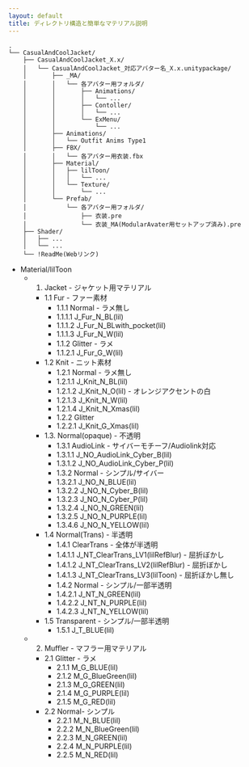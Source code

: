 ```yaml
---
layout: default
title: ディレクトリ構造と簡単なマテリアル説明
---
```


```
.
└── CasualAndCoolJacket/
    ├── CasualAndCoolJacket_X.x/
    │   └── CasualAndCoolJacket_対応アバター名_X.x.unitypackage/
    │       ├── _MA/
    │       │   └── 各アバター用フォルダ/
    │       │       ├── Animations/
    │       │       │   └── ...
    │       │       ├── Contoller/
    │       │       │   └── ...
    │       │       └── ExMenu/
    │       │           └── ...
    │       ├── Animations/
    │       │   └── Outfit Anims Type1
    │       ├── FBX/
    │       │   └── 各アバター用衣装.fbx
    │       ├── Material/
    │       │   ├── lilToon/
    │       │   │   └── ...
    │       │   └── Texture/
    │       │       └── ...
    │       └── Prefab/
    │           └── 各アバター用フォルダ/
    │               ├── 衣装.pre
    │               └── 衣装_MA(ModularAvater用セットアップ済み).pre
    ├── Shader/
    │   ├── ...
    │   └── ...
    └── !ReadMe(Webリンク)
```

- Material/lilToon
  - 1. Jacket <span>- ジャケット用マテリアル</span>
    - 1.1 Fur  <span>- ファー素材</span>
      - 1.1.1 Normal <span>- ラメ無し</span>
      - 1.1.1.1 J_Fur_N_BL(lil)
      - 1.1.1.2 J_Fur_N_BLwith_pocket(lil)
      - 1.1.1.3 J_Fur_N_W(lil)
      - 1.1.2 Glitter <span>- ラメ</span>
      - 1.1.2.1 J_Fur_G_W(lil)
    - 1.2 Knit <span>- ニット素材</span>
      - 1.2.1 Normal <span>- ラメ無し</span>
      - 1.2.1.1 J_Knit_N_BL(lil)
      - 1.2.1.2 J_Knit_N_O(lil) <span>- オレンジアクセントの白</span>
      - 1.2.1.3 J_Knit_N_W(lil)
      - 1.2.1.4 J_Knit_N_Xmas(lil)
      - 1.2.2 Glitter 
      - 1.2.2.1 J_Knit_G_Xmas(lil)
    - 1.3. Normal(opaque) <span>- 不透明</span>
      - 1.3.1 AudioLink <span>- サイバーモチーフ/Audiolink対応</span>
      - 1.3.1.1 J_NO_AudioLink_Cyber_B(lil)
      - 1.3.1.2 J_NO_AudioLink_Cyber_P(lil)
      - 1.3.2 Normal <span>- シンプル/サイバー</span>
      - 1.3.2.1 J_NO_N_BLUE(lil)
      - 1.3.2.2 J_NO_N_Cyber_B(lil)
      - 1.3.2.3 J_NO_N_Cyber_P(lil)
      - 1.3.2.4 J_NO_N_GREEN(lil)
      - 1.3.2.5 J_NO_N_PURPLE(lil)
      - 1.3.4.6 J_NO_N_YELLOW(lil)
    - 1.4 Normal(Trans) <span>- 半透明</span>
      - 1.4.1 ClearTrans <span>- 全体が半透明</span>
      - 1.4.1.1 J_NT_ClearTrans_LV1(lilRefBlur) <span>- 屈折ぼかし</span>
      - 1.4.1.2 J_NT_ClearTrans_LV2(lilRefBlur)  <span>- 屈折ぼかし</span>
      - 1.4.1.3 J_NT_ClearTrans_LV3(lilToon) <span>- 屈折ぼかし無し</span>
      - 1.4.2 Normal <span>- シンプル/一部半透明</span>
      - 1.4.2.1 J_NT_N_GREEN(lil)
      - 1.4.2.2 J_NT_N_PURPLE(lil)
      - 1.4.2.3 J_NT_N_YELLOW(lil)
    - 1.5 Transparent <span>- シンプル/一部半透明</span>
      - 1.5.1 J_T_BLUE(lil)
  - 2. Muffler <span>- マフラー用マテリアル</span>
    - 2.1 Glitter <span>- ラメ</span>
      - 2.1.1 M_G_BLUE(lil)
      - 2.1.2 M_G_BlueGreen(lil)
      - 2.1.3 M_G_GREEN(lil)
      - 2.1.4 M_G_PURPLE(lil)
      - 2.1.5 M_G_RED(lil)
    - 2.2 Normal<span>- シンプル</span>
      - 2.2.1 M_N_BLUE(lil)
      - 2.2.2 M_N_BlueGreen(lil)
      - 2.2.3 M_N_GREEN(lil)
      - 2.2.4 M_N_PURPLE(lil)
      - 2.2.5 M_N_RED(lil)